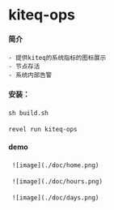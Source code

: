 # kiteq-ops

#### 简介
    - 提供kiteq的系统指标的图标展示
    - 节点存活
    - 系统内部告警
#### 安装：
    sh build.sh

    revel run kiteq-ops

#### demo
     ![image](./doc/home.png)

     ![image](./doc/hours.png)

     ![image](./doc/days.png)
